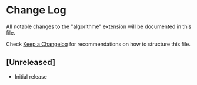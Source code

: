# Change Log

All notable changes to the "algorithme" extension will be documented in this file.

Check [Keep a Changelog](http://keepachangelog.com/) for recommendations on how to structure this file.

## [Unreleased]

- Initial release